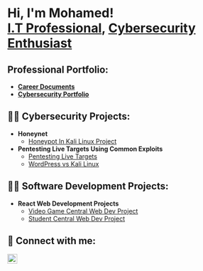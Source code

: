 <h1>Hi, I'm Mohamed! <br/><a href="https://https://github.com/MBarrie42">I.T Professional</a>, <a href="https://www.linkedin.com/in/mohamedjbarrie/">Cybersecurity Enthusiast</a></h1>

<h2>Professional Portfolio:</h2>

- <b>[Career Documents](https://drive.google.com/drive/folders/1RoH1_OYFd7vhM_l7PtodjiV-ZNC0t8kO?usp=sharing)</b>
- <b>[Cybersecurity Portfolio](https://drive.google.com/drive/folders/1ge7pAmImUuMXAX8w4XkibOSWowX_m4VY?usp=sharing)</b>
    
<h2>👨‍💻 Cybersecurity Projects:</h2>

- <b>Honeynet</b>
  - [Honeypot In Kali Linux Project](https://github.com/MBarrie42/Honeypot-Project)
- <b>Pentesting Live Targets Using Common Exploits</b>
  - [Pentesting Live Targets](https://github.com/MBarrie42/Project-Pentesting-Live-Targets)
  - [WordPress vs Kali Linux](https://github.com/MBarrie42/WordPress-vs-Kali-Project) 

<h2>👨‍💻 Software Development Projects:</h2>

- <b>React Web Development Projects</b>
  - [Video Game Central Web Dev Project](https://github.com/MBarrie42/Video-Game-Central-Web-Dev-Project)
  - [Student Central Web Dev Project](https://github.com/nyang5504/Student-Central)


<h2> 🤳 Connect with me:</h2>

[<img align="left" alt="JoshMadakor | LinkedIn" width="22px" src="https://cdn.jsdelivr.net/npm/simple-icons@v3/icons/linkedin.svg" />][linkedin]

[linkedin]: https://linkedin.com/in/mohamedjbarrie
<!--
**MBarrie42/MBarrie42** is a ✨ _special_ ✨ repository because its `README.md` (this file) appears on your GitHub profile.

Here are some ideas to get you started:

- 🔭 I’m currently working on ...
- 🌱 I’m currently learning ...
- 👯 I’m looking to collaborate on ...
- 🤔 I’m looking for help with ...
- 💬 Ask me about ...
- 📫 How to reach me: ...
- 😄 Pronouns: ...
- ⚡ Fun fact: ...
-->
